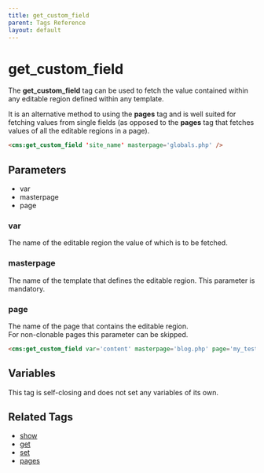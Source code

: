 ```yaml
---
title: get_custom_field
parent: Tags Reference
layout: default
---
```


# get_custom_field

The **get\_custom\_field** tag can be used to fetch the value contained within any editable region defined within any template.

It is an alternative method to using the **pages** tag and is well suited for fetching values from single fields (as opposed to the **pages** tag that fetches values of all the editable regions in a page).

```html
<cms:get_custom_field 'site_name' masterpage='globals.php' />
```

## Parameters

*   var
*   masterpage
*   page

### var

The name of the editable region the value of which is to be fetched.

### masterpage

The name of the template that defines the editable region. This parameter is mandatory.

### page

The name of the page that contains the editable region.<br/>
For non-clonable pages this parameter can be skipped.

```html
<cms:get_custom_field var='content' masterpage='blog.php' page='my_test_page' />
```

## Variables

This tag is self-closing and does not set any variables of its own.

## Related Tags

*   [show](./show.html)
*   [get](./get.html)
*   [set](./set.html)
*   [pages](./pages.html)
